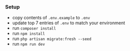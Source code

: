 ### Setup
- copy contents of `.env.example` to `.env`
- update top 7 entries of `.env` to match your environment
- run `composer install`
- run `npm install`
- run `php artisan migrate:fresh --seed`
- run `npm run dev`
